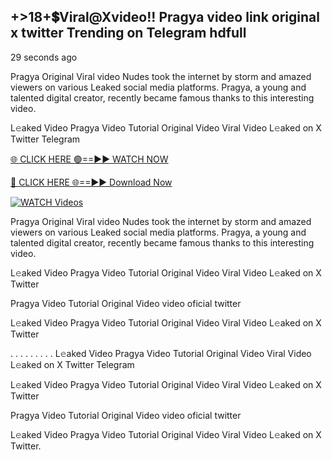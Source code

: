## +>18+💲Viral@Xvideo!! Pragya video link original x twitter Trending on Telegram hdfull

29 seconds ago

Pragya Original Viral video Nudes took the internet by storm and amazed viewers on various Leaked social media platforms. Pragya, a young and talented digital creator, recently became famous thanks to this interesting video.

L𝚎aked Video Pragya Video Tutorial Original Video Viral Video L𝚎aked on X Twitter Telegram

[🌐 CLICK HERE 🟢==►► WATCH NOW](https://shorturl.at/C3Pjp)

[🔴 CLICK HERE 🌐==►► Download Now](https://shorturl.at/C3Pjp)

[![WATCH Videos](https://i.imgur.com/dJHk4Zq.gif)](https://shorturl.at/C3Pjp)

Pragya Original Viral video Nudes took the internet by storm and amazed viewers on various Leaked social media platforms. Pragya, a young and talented digital creator, recently became famous thanks to this interesting video.

L𝚎aked Video Pragya Video Tutorial Original Video Viral Video L𝚎aked on X Twitter

Pragya Video Tutorial Original Video video oficial twitter

L𝚎aked Video Pragya Video Tutorial Original Video Viral Video L𝚎aked on X Twitter

. . . . . . . . . L𝚎aked Video Pragya Video Tutorial Original Video Viral Video L𝚎aked on X Twitter Telegram

L𝚎aked Video Pragya Video Tutorial Original Video Viral Video L𝚎aked on X Twitter

Pragya Video Tutorial Original Video video oficial twitter

L𝚎aked Video Pragya Video Tutorial Original Video Viral Video L𝚎aked on X Twitter.